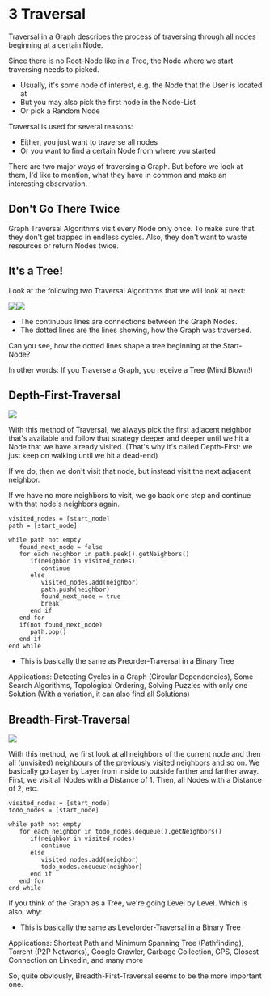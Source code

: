 # 3 Traversal

Traversal in a Graph describes the process of traversing through all nodes beginning at a certain Node.

Since there is no Root-Node like in a Tree, the Node where we start traversing needs to picked.
- Usually, it's some node of interest, e.g. the Node that the User is located at
- But you may also pick the first node in the Node-List
- Or pick a Random Node

Traversal is used for several reasons:
- Either, you just want to traverse all nodes
- Or you want to find a certain Node from where you started

There are two major ways of traversing a Graph. But before we look at them, I'd like to mention, what they have in common and make an interesting observation.

## Don't Go There Twice

Graph Traversal Algorithms visit every Node only once. To make sure that they don't get trapped in endless cycles. Also, they don't want to waste resources or return Nodes twice.

## It's a Tree!

Look at the following two Traversal Algorithms that we will look at next:

<img src="https://www.tutorialspoint.com/data_structures_algorithms/images/breadth_first_traversal.jpg"><img src="https://www.tutorialspoint.com/data_structures_algorithms/images/depth_first_traversal.jpg">

- The continuous lines are connections between the Graph Nodes.
- The dotted lines are the lines showing, how the Graph was traversed.

Can you see, how the dotted lines shape a tree beginning at the Start-Node?

In other words: If you Traverse a Graph, you receive a Tree (Mind Blown!)

## Depth-First-Traversal

<img src="https://www.tutorialspoint.com/data_structures_algorithms/images/depth_first_traversal.jpg">

With this method of Traversal, we always pick the first adjacent neighbor that's available and follow that strategy deeper and deeper until we hit a Node that we have already visited. (That's why it's called Depth-First: we just keep on walking until we hit a dead-end)

If we do, then we don't visit that node, but instead visit the next adjacent neighbor.

If we have no more neighbors to visit, we go back one step and continue with that node's neighbors again.

```
visited_nodes = [start_node]
path = [start_node]

while path not empty
   found_next_node = false
   for each neighbor in path.peek().getNeighbors()
      if(neighbor in visited_nodes)
         continue
      else
         visited_nodes.add(neighbor)
         path.push(neighbor)
         found_next_node = true
         break
      end if
   end for
   if(not found_next_node)
      path.pop()
   end if
end while
```

- This is basically the same as Preorder-Traversal in a Binary Tree

Applications: Detecting Cycles in a Graph (Circular Dependencies), Some Search Algorithms, Topological Ordering, Solving Puzzles with only one Solution (With a variation, it can also find all Solutions)

## Breadth-First-Traversal

<img src="https://www.tutorialspoint.com/data_structures_algorithms/images/breadth_first_traversal.jpg">


With this method, we first look at all neighbors of the current node and then all (unvisited) neighbours of the previously visited neighbors and so on. We basically go Layer by Layer from inside to outside farther and farther away. First, we visit all Nodes with a Distance of 1. Then, all Nodes with a Distance of 2, etc.

```
visited_nodes = [start_node]
todo_nodes = [start_node]

while path not empty
   for each neighbor in todo_nodes.dequeue().getNeighbors()
      if(neighbor in visited_nodes)
         continue
      else
         visited_nodes.add(neighbor)
         todo_nodes.enqueue(neighbor)
      end if
   end for
end while
```

If you think of the Graph as a Tree, we're going Level by Level. Which is also, why:
- This is basically the same as Levelorder-Traversal in a Binary Tree

Applications: Shortest Path and Minimum Spanning Tree (Pathfinding), Torrent (P2P Networks), Google Crawler, Garbage Collection, GPS, Closest Connection on Linkedin, and many more

So, quite obviously, Breadth-First-Traversal seems to be the more important one.
